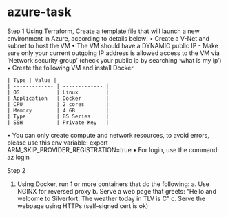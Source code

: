 # azure-task
 Step 1
Using Terraform, Create a template file that will launch a new environment in Azure, according to details below:
    •	Create a V-Net  and subnet to host the VM
    •	The VM should have a DYNAMIC public IP - Make sure only your current outgoing IP address is allowed access to the VM via ‘Network security group’ (check your public ip by searching ‘what is my ip’)
    •	Create the following VM and install Docker
    					
    | Type | Value |
    | ------------- | ------------- |
    | OS            | Linux         |
    | Application   | Docker        |
    | CPU           | 2 cores       |
    | Memory        | 4 GB          |
    | Type          | BS Series     |
    | SSH           | Private Key   |


•	You can only create compute and network resources, to avoid errors, please use this env variable:
export ARM_SKIP_PROVIDER_REGISTRATION=true
•	For login, use the command: az login


Step 2
1.	Using Docker, run 1 or more containers that do the following:
a.	Use NGINX for reversed proxy
b.	Serve a web page that greets: 
“Hello <Client IP> and welcome to Silverfort. The weather today in TLV is <Celsius> C”
c.	Serve the webpage using HTTPs (self-signed cert is ok)
